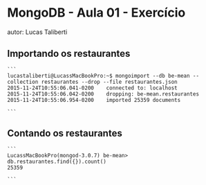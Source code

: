 # MongoDB - Aula 01 - Exercício
autor: Lucas Taliberti

## Importando os restaurantes

    ```
    lucastaliberti@LucassMacBookPro:~$ mongoimport --db be-mean --collection restaurantes --drop --file restaurantes.json 
    2015-11-24T10:55:06.041-0200    connected to: localhost
    2015-11-24T10:55:06.042-0200    dropping: be-mean.restaurantes
    2015-11-24T10:55:06.954-0200    imported 25359 documents

    ```

## Contando os restaurantes

    ```
    LucassMacBookPro(mongod-3.0.7) be-mean> db.restaurantes.find({}).count()
    25359

    ```